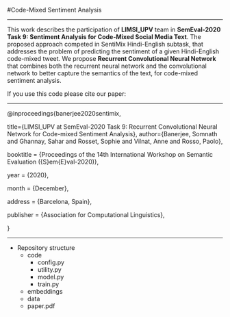#Code-Mixed Sentiment Analysis
***
This work describes the participation of **LIMSI\_UPV** team in **SemEval-2020 Task 9: Sentiment Analysis for Code-Mixed Social Media Text**.
The proposed approach competed in SentiMix Hindi-English subtask, that addresses the problem of predicting the sentiment of a given Hindi-English code-mixed tweet. 
We propose **Recurrent Convolutional Neural Network** that combines both the recurrent neural network and the convolutional network to better capture the semantics of the text, for code-mixed sentiment analysis. 

If you use this code please cite our paper:

***
@inproceedings{banerjee2020sentimix,

title={LIMSI\_UPV at SemEval-2020 Task 9: Recurrent Convolutional Neural Network for Code-mixed Sentiment Analysis},
author={Banerjee, Somnath and Ghannay,  Sahar and Rosset, Sophie and Vilnat, Anne and Rosso, Paolo},

booktitle = {Proceedings of the 14th International Workshop on Semantic Evaluation ({S}em{E}val-2020)},

year = {2020},

month = {December},

address = {Barcelona, Spain},

publisher = {Association for Computational Linguistics},

}
***

- Repository structure
	+ code
		+ config.py
		+ utility.py
		+ model.py
		+ train.py
	+ embeddings
	+ data
	+ paper.pdf
